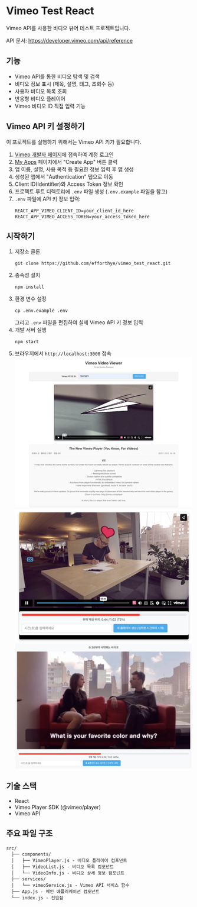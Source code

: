# Vimeo Test React
Vimeo API를 사용한 비디오 뷰어 테스트 프로젝트입니다.

API 문서: https://developer.vimeo.com/api/reference

## 기능
- Vimeo API를 통한 비디오 탐색 및 검색
- 비디오 정보 표시 (제목, 설명, 태그, 조회수 등)
- 사용자 비디오 목록 조회
- 반응형 비디오 플레이어
- Vimeo 비디오 ID 직접 입력 기능

## Vimeo API 키 설정하기
이 프로젝트를 실행하기 위해서는 Vimeo API 키가 필요합니다.
1. [Vimeo 개발자 페이지](https://developer.vimeo.com/)에 접속하여 계정 로그인
2. [My Apps](https://developer.vimeo.com/apps) 페이지에서 "Create App" 버튼 클릭
3. 앱 이름, 설명, 사용 목적 등 필요한 정보 입력 후 앱 생성
4. 생성된 앱에서 "Authentication" 탭으로 이동
5. Client ID(Identifier)와 Access Token 정보 확인
6. 프로젝트 루트 디렉토리에 `.env` 파일 생성 (`.env.example` 파일을 참고)
7. `.env` 파일에 API 키 정보 입력:
   ```
   REACT_APP_VIMEO_CLIENT_ID=your_client_id_here
   REACT_APP_VIMEO_ACCESS_TOKEN=your_access_token_here
   ```

## 시작하기
1. 저장소 클론
   ```
   git clone https://github.com/efforthye/vimeo_test_react.git
   ```
2. 종속성 설치
   ```
   npm install
   ```
3. 환경 변수 설정
   ```
   cp .env.example .env
   ```
   그리고 `.env` 파일을 편집하여 실제 Vimeo API 키 정보 입력
4. 개발 서버 실행
   ```
   npm start
   ```
5. 브라우저에서 `http://localhost:3000` 접속
![alt text](images/image.png)
![alt text](image.png)
![alt text](image-1.png)

## 기술 스택
- React
- Vimeo Player SDK (@vimeo/player)
- Vimeo API

## 주요 파일 구조
```
src/
  ├── components/
  │   ├── VimeoPlayer.js - 비디오 플레이어 컴포넌트
  │   ├── VideoList.js - 비디오 목록 컴포넌트
  │   └── VideoInfo.js - 비디오 상세 정보 컴포넌트
  ├── services/
  │   └── vimeoService.js - Vimeo API 서비스 함수
  ├── App.js - 메인 애플리케이션 컴포넌트
  └── index.js - 진입점
```